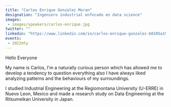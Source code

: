 ```yaml
---
title: "Carlos Enrique Gonzalez Moran"
designation: "Ingeniero industrial enfocado en data science"
images:
 - images/speakers/carlos-enrique.jpg
twitter: ""
linkedin: "https://www.linkedin.com/in/carlos-enrique-gonzalez-b8105a19a"
events:
 - 2022mty
---
```


Hello Everyone

My name is Carlos, I'm a naturally curious person which has allowed me to develop a tendency to question everything also I have always liked analyzing patterns and the behaviours of my surroundings.

I studied Industrial Engineering at the Regiomontana University (U-ERRE) in Nuevo Leon, Mexico and made a research study on Data Engineering at the Ritsumeikan University in Japan.
